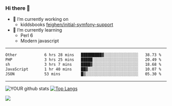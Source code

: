 ### Hi there 👋

- 🔭 I’m currently working on
  - kiddsbooks [feighen/initial-symfony-support](https://github.com/noondaysun/kiddsbooks.com/tree/feighen/initial-symfony-support)
- 🌱 I’m currently learning
  - Perl 6
  - Modern javascript

---
<!--START_SECTION:waka-->

```txt
Other            6 hrs 28 mins   █████████▓░░░░░░░░░░░░░░░   38.73 %
PHP              3 hrs 25 mins   █████░░░░░░░░░░░░░░░░░░░░   20.49 %
sh               3 hrs 7 mins    ████▓░░░░░░░░░░░░░░░░░░░░   18.68 %
JavaScript       1 hr 40 mins    ██▓░░░░░░░░░░░░░░░░░░░░░░   10.07 %
JSON             53 mins         █▒░░░░░░░░░░░░░░░░░░░░░░░   05.30 %
```

<!--END_SECTION:waka-->
---
![YOUR github stats](https://github-readme-stats.vercel.app/api?username=noondaysun&show_icons=true&theme=onedark) [![Top Langs](https://github-readme-stats.vercel.app/api/top-langs/?username=noondaysun&layout=compact&theme=onedark)](https://github.com/anuraghazra/github-readme-stats)

[<img src="https://img.shields.io/badge/linkedin-%230077B5.svg?&style=for-the-badge&logo=linkedin&logoColor=white" />](https://www.linkedin.com/in/feighen-oosterbroek-9630a514a/)

<!--
**noondaysun/noondaysun** is a ✨ _special_ ✨ repository because its `README.md` (this file) appears on your GitHub profile.

Here are some ideas to get you started:

- 🔭 I’m currently working on ...
- 🌱 I’m currently learning ...
- 👯 I’m looking to collaborate on ...
- 🤔 I’m looking for help with ...
- 💬 Ask me about ...
- 📫 How to reach me: ...
- 😄 Pronouns: ...
- ⚡ Fun fact: ...
-->
